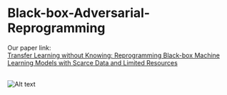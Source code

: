 # Black-box-Adversarial-Reprogramming
Our paper link: <br/>
[Transfer Learning without Knowing: Reprogramming Black-box Machine Learning Models with Scarce Data and Limited Resources](https://arxiv.org/abs/2007.08714)<br/>
<br/>

![Alt text](https://user-images.githubusercontent.com/20013955/89761762-b2e55880-db21-11ea-93f8-db0cef7800c3.png)
